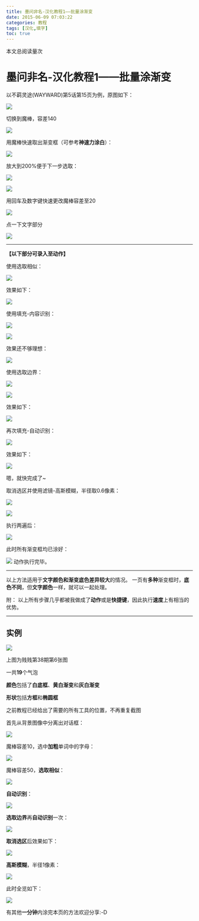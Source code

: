 ```yaml
---
title: 墨问非名-汉化教程1——批量涂渐变
date: 2015-06-09 07:03:22
categories: 教程
tags: [汉化,填字]
toc: true
---
```

<span id="busuanzi_container_page_pv">
  本文总阅读量<span id="busuanzi_value_page_pv"></span>次
</span>


# 墨问非名-汉化教程1——批量涂渐变

以不羁灵途(WAYWARD)第5话第15页为例，原图如下：

![](http://o7ru3d96x.bkt.clouddn.com/2016-07-18-B908C9D8CF103B2E75C074290C8CEA3C.jpg)
<!-- more -->
切换到魔棒，容差140

![](http://o7ru3d96x.bkt.clouddn.com/2016-07-18-D3FD89EB9C00C31405E226C1E8B8FA33.jpg)

用魔棒快速取出渐变框（可参考**神速力涂白**）：

![](http://o7ru3d96x.bkt.clouddn.com/2016-07-18-56652E8318378B9CEB4DF66D23ADE227.jpg)

放大到200%便于下一步选取：

![](http://o7ru3d96x.bkt.clouddn.com/2016-07-18-5958D2000BD74F905A608E8C2D9A2757.jpg)

![](http://o7ru3d96x.bkt.clouddn.com/2016-07-18-6D6A7EBFBC49AFA6E232301C9A94206B.jpg)

用回车及数字键快速更改魔棒容差至20

![](http://o7ru3d96x.bkt.clouddn.com/2016-07-18-22C79AD2C5CFF0FA729396F2FBDE47CF.jpg)

点一下文字部分

![](http://o7ru3d96x.bkt.clouddn.com/2016-07-18-FC3D67759A4BF2795F43106BBB9F3882.jpg)

---
**【以下部分可录入至动作】**

使用选取相似：

![](http://o7ru3d96x.bkt.clouddn.com/2016-07-18-D247E8D3F9108327FE3ED17D013C1DAB.jpg)

效果如下：

![](http://o7ru3d96x.bkt.clouddn.com/2016-07-18-5EDDC37D5926A6D63F368826B6784979.jpg)

使用填充-内容识别：

![](http://o7ru3d96x.bkt.clouddn.com/2016-07-18-22E2CE59B00EEA148013131B30BF9449.jpg)

![](http://o7ru3d96x.bkt.clouddn.com/2016-07-18-4D73E1D898B3CC92B1795ED918A17070.jpg)

效果还不够理想：

![](http://o7ru3d96x.bkt.clouddn.com/2016-07-18-0F164970150E14DF68A04E8CF3C6E388.jpg)

使用选取边界：

![](http://o7ru3d96x.bkt.clouddn.com/2016-07-18-8B9DAB9A9B63DCCDEB9142702675051D.jpg)

![](http://o7ru3d96x.bkt.clouddn.com/2016-07-18-B9619619F033837D0FCD704D6F08E0AB.jpg)

效果如下：

![](http://o7ru3d96x.bkt.clouddn.com/2016-07-18-17B9A60164E6A71027DC3F635061BA85.jpg)

再次填充-自动识别：

![](http://o7ru3d96x.bkt.clouddn.com/2016-07-18-302147A012DA683C27483845B9E58414.jpg)

效果如下：

![](http://o7ru3d96x.bkt.clouddn.com/2016-07-18-AABD2BEDE6D1011BA5489FD7E484437B.jpg)

嗯，就快完成了~

取消选区并使用滤镜-高斯模糊，半径取0.6像素：

![](http://o7ru3d96x.bkt.clouddn.com/2016-07-18-9DFE9FC62D84F978C2C208F2EAE3E126.jpg)

![](http://o7ru3d96x.bkt.clouddn.com/2016-07-18-8C967BEAE5F2769F06679ED7530E603E.jpg)

执行两遍后：

![](http://o7ru3d96x.bkt.clouddn.com/2016-07-18-1B2C6AD914AC8C4E766BC0AA78BF93AA.jpg)

此时所有渐变框均已涂好：

![](http://o7ru3d96x.bkt.clouddn.com/2016-07-18-A95C3BB6E4186B7D9BB939F01C89B7A2.jpg)
动作执行完毕。

---
以上方法适用于**文字颜色和渐变底色差异较大**的情况。
一页有**多种**渐变框时，**底色不同**，但**文字颜色**一样，就可以一起处理。

附：
以上所有步骤几乎都被我做成了**动作**或是**快捷键**，因此执行**速度**上有相当的优势。

---

## 实例

![](http://o7ru3d96x.bkt.clouddn.com/2016-07-18-16563A60E2C6665C13FEA3FEB12CC015.jpg)

上图为贱贱第38期第6张图

一共**19**个气泡

**颜色**包括了**白底框**、**黄白渐变**和**灰白渐变**

**形状**包括**方框**和**椭圆框**

之前教程已经给出了需要的所有工具的位置，不再重复截图

首先从背景图像中分离出对话框：

![](http://o7ru3d96x.bkt.clouddn.com/2016-07-18-701B34DED04E7A7524F9EC73DD2243C2.jpg)

魔棒容差10，选中**加粗**单词中的字母：

![](http://o7ru3d96x.bkt.clouddn.com/2016-07-18-192E3EC43396561750572C2FF69EFA7E.jpg)

魔棒容差50，**选取相似**：

![](http://o7ru3d96x.bkt.clouddn.com/2016-07-18-4C312A7E276CB00B2DE3DC062CBCABAD.jpg)

**自动识别**：

![](http://o7ru3d96x.bkt.clouddn.com/2016-07-18-3A9F4E958C49DDEF8A81C70C920A3887.jpg)

**选取边界**再**自动识别**一次：

![](http://o7ru3d96x.bkt.clouddn.com/2016-07-18-C76DBF11E7A823B55F023F2F4E03B220.jpg)

**取消选区**后效果如下：

![](http://o7ru3d96x.bkt.clouddn.com/2016-07-18-6145E3C2903FA9B72C4A60C837C9DBD9.jpg)

**高斯模糊**，半径1像素：

![](http://o7ru3d96x.bkt.clouddn.com/2016-07-18-B743D74F4F2FE1F88E2DC87E7CE3455D.jpg)

此时全览如下：

![](http://o7ru3d96x.bkt.clouddn.com/2016-07-18-1252F0E8F55098DA1653BF52FD32E239.jpg)

有其他**一分钟**内涂完本页的方法欢迎分享:-D
